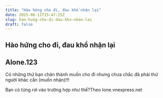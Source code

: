 ```yaml
---
title: "Hào hứng cho đi, đau khổ nhận lại"
date: 2025-06-12T15:47:25Z
slug: hao-hung-cho-di-dau-kho-nhan-lai
draft: false
---
```


## Hào hứng cho đi, đau khổ nhận lại

## Alone.123

Có những thứ bạn chân thành muốn cho đi nhưng chưa chắc đã phải thứ người khác cần (muốn nhận)!!!
 




Bạn có từng rơi vào trường hợp như thế?Theo Ione.vnexpress.net